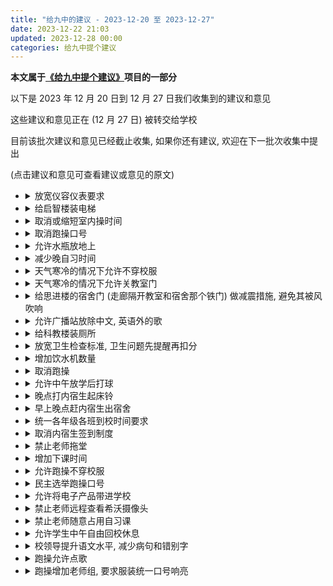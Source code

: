 ```yaml
---
title: "给九中的建议 - 2023-12-20 至 2023-12-27"
date: 2023-12-22 21:03
updated: 2023-12-28 00:00
categories: 给九中提个建议
---
```


**本文属于[《给九中提个建议》](/p/给九中提个建议)项目的一部分**

以下是 2023 年 12 月 20 日到 12 月 27 日我们收集到的建议和意见

这些建议和意见正在 (12 月 27 日) 被转交给学校

目前该批次建议和意见已经截止收集, 如果你还有建议, 欢迎在下一批次收集中提出

(点击建议和意见可查看建议或意见的原文)

<ul>
  <li>
    <details>
      <summary>放宽仪容仪表要求</summary>
      <ul>
        <li>
          <blockquote>
            墙墙好
            <br/>
            给九中提个建议
            <br/>
            仪容仪表不要扣这么细好不
            <br/>
            头发长一毫米都抓
            <br/>
            我们是来学习的, 不是来坐牢的谢谢
            <br/>
            码死end
            <br/>
            还有天天抓校服
            <br/>
            end
          </blockquote>
        </li>
      </ul>
    </details>
  </li>
  <li>
    <details>
      <summary>给启智楼装电梯</summary>
      <ul>
        <li>
          <blockquote>
            墙好
            <br/>
            听说有人在收集建议
            <br/>
            那九中能不能给启智楼装个电梯
            <br/>
            天天爬六楼
            <br/>
            人都麻了
            <br/>
            🏇
            <br/>
            end
          </blockquote>
        </li>
      </ul>
    </details>
  </li>
  <li>
    <details>
      <summary>取消或缩短室内操时间</summary>
      <ul>
        <li>
          <blockquote>
            希望九中将室内操时间缩短到10分钟左右，众所周知，室内操基本没有锻炼效果，不如将剩余时间留给学生静坐自习或休息❤️
          </blockquote>
        </li>
        <li>
          <blockquote>
            给九中的建议：
            <br/>
            取消毫无锻炼效果的室内操
            <br/>
            我的评价：不如留给学生打球
            <br/>
            还有动动动强强强
            <br/>
            谢谢
            <br/>
            码死
            <br/>
            End
          </blockquote>
        </li>
        <li>
          <blockquote>
            墙中午好，下个单
            <br/>
            建议取消跑操和室内操
            <br/>
            允许中午放学后打球比这有锻炼效果
            <br/>
            码住end
          </blockquote>
        </li>
      </ul>
    </details>
  </li>
  <li>
    <details>
      <summary>取消跑操口号</summary>
      <ul>
        <li>
          <blockquote>
            给九中的建议：
            <br/>
            取消毫无锻炼效果的室内操
            <br/>
            我的评价：不如留给学生打球
            <br/>
            还有动动动强强强
            <br/>
            谢谢
            <br/>
            码死
            <br/>
            End
          </blockquote>
        </li>
        <li>
          <blockquote>
            墙好
            <br/>
            建议九中取消跑操口号
            <br/>
            或者给我们自己投票选一个
            <br/>
            还有就是建议跑操允许不穿校服
            <br/>
            码住end
          </blockquote>
        </li>
      </ul>
    </details>
  </li>
  <li>
    <details>
      <summary>允许水瓶放地上</summary>
      <ul>
        <li>
          <blockquote>
            墙晚好，下个🥚
            <br/>
            水瓶放地上都要扣分
            <br/>
            是怕老鼠碰翻了弄脏金子作的地板吗
            <br/>
            全马end
          </blockquote>
        </li>
      </ul>
    </details>
  </li>
  <li>
    <details>
      <summary>减少晚自习时间</summary>
      <ul>
        <li>
          <blockquote>
            墙好
            <br/>
            下个单
            <br/>
            给九中提个建议
            <br/>
            减少晚自习时间，早点放学
            <br/>
            这个点真的是受不了一点
            <br/>
            马住
            <br/>
            End
          </blockquote>
        </li>
        <li>
          <blockquote>
            墙晚好，下单
            <br/>
            建议九中晚点打起床铃
            <br/>
            还有早上晚点赶人
            <br/>
            早点下晚自习让我们睡觉
            <br/>
            谢谢
            <br/>
            码住
            <br/>
            end
          </blockquote>
        </li>
        <li>
          <blockquote>
            墙墙好
            <br/>
            建议九中统一到校时间
            <br/>
            某个班级的要求实在是太离谱了
            <br/>
            要求这么早就得到班早读
            <br/>
            晚修还到这么晚
            <br/>
            睡不够
            <br/>
            谢谢
            <br/>
            码死
            <br/>
            end
          </blockquote>
        </li>
      </ul>
    </details>
  </li>
  <li>
    <details>
      <summary>天气寒冷的情况下允许不穿校服</summary>
      <ul>
        <li>
          <blockquote>
            墙墙中午好
            <br/>
            希望九中在天气寒冷的情况下允许穿自己的羽绒服进校门
            <br/>
            或者允许关教室门
            <br/>
            坐在门旁边真的很冷
            <br/>
            码死谢谢
            <br/>
            End
          </blockquote>
        </li>
      </ul>
    </details>
  </li>
  <li>
    <details>
      <summary>天气寒冷的情况下允许关教室门</summary>
      <ul>
        <li>
          <blockquote>
            墙墙中午好
            <br/>
            希望九中在天气寒冷的情况下允许穿自己的羽绒服进校门
            <br/>
            或者允许关教室门
            <br/>
            坐在门旁边真的很冷
            <br/>
            码死谢谢
            <br/>
            End
          </blockquote>
        </li>
        <li>
          <blockquote>
            墙墙好
            <br/>
            听同学说有人在收集关于九中的建议?
            <br/>
            那就建议九中给思进楼的宿舍门 (走廊隔开教室和宿舍那个铁门) 垫个海<br/>
            绵泡沫纸啥的
            <br/>
            一刮风就砰一声真的很吵
            <br/>
            还有就是建议允许关教室门, 不关坐在门旁边是真的冷
            <br/>
            码死, end
          </blockquote>
        </li>
      </ul>
    </details>
  </li>
  <li>
    <details>
      <summary>给思进楼的宿舍门 (走廊隔开教室和宿舍那个铁门) 做减震措施, 避免其被风吹响</summary>
      <ul>
        <li>
          <blockquote>
            墙墙好
            <br/>
            听同学说有人在收集关于九中的建议?
            <br/>
            那就建议九中给思进楼的宿舍门 (走廊隔开教室和宿舍那个铁门) 垫个海<br/>
            绵泡沫纸啥的
            <br/>
            一刮风就砰一声真的很吵
            <br/>
            还有就是建议允许关教室门, 不关坐在门旁边是真的冷
            <br/>
            码死, end
          </blockquote>
        </li>
      </ul>
    </details>
  </li>
  <li>
    <details>
      <summary>允许广播站放除中文, 英语外的歌</summary>
      <ul>
        <li>
          <blockquote>
            墙好
            <br/>
            建议广播站除了放除中英文歌外，允许投稿其他语言的歌
            <br/>
            码住
            <br/>
            End
          </blockquote>
        </li>
      </ul>
    </details>
  </li>
  <li>
    <details>
      <summary>给科教楼装厕所</summary>
      <ul>
        <li>
          <blockquote>
            墙墙好
            <br/>
            都建议给启智楼装电梯了
            <br/>
            那给科教楼装几个厕所不过分吧
            <br/>
            上个厕所还得先跑一百多米
            <br/>
            我真的会谢
            <br/>
            全码
            <br/>
            end
          </blockquote>
        </li>
      </ul>
    </details>
  </li>
  <li>
    <details>
      <summary>放宽卫生检查标准, 卫生问题先提醒再扣分</summary>
      <ul>
        <li>
          <blockquote>
            墙墙
            <br/>
            建议检查卫生的同学
            <br/>
            先提醒再扣分
            <br/>
            哪怕是刚刚不小心飞掉的一个小纸片没捡起来都要扣分
            <br/>
            我们班挨扣分会要求多值日 (哭表情)
            <br/>
            马
            <br/>
            end
          </blockquote>
        </li>
        <li>
          <blockquote>
            南宁九中学生维权委员会：
            <br/>
            你好！
            <br/>
            以下是我给九中的建议：
            <br/>
            1. 禁止老师用希沃摄像头监视我们
            <br/>
            2. 取消跑操
            <br/>
            3. 禁止老师随意占用自习课
            <br/>
            4. 允许学生中午自由回校休息
            <br/>
            5. 放宽卫生检查标准
            <br/>
            谢谢！
            <br/>
            [匿名]
            <br/>
            2023.12.24
          </blockquote>
        </li>
      </ul>
    </details>
  </li>
  <li>
    <details>
      <summary>增加饮水机数量</summary>
      <ul>
        <li>
          <blockquote>
            墙好
            <br/>
            建议九中增加饮水机数量
            <br/>
            一层楼一个
            <br/>
            跑操完饮水机直接没水
            <br/>
            给小卖部增加业绩了属于是
            <br/>
            马住
            <br/>
            end
          </blockquote>
        </li>
      </ul>
    </details>
  </li>
  <li>
    <details>
      <summary>取消跑操</summary>
      <ul>
        <li>
          <blockquote>
            墙中午好，下个单
            <br/>
            建议取消跑操和室内操
            <br/>
            允许中午放学后打球比这有锻炼效果
            <br/>
            码住end
          </blockquote>
        </li>
        <li>
          <blockquote>
            墙好下单
            <br/>
            九中能不能取消跑操
            <br/>
            码死
            <br/>
            end
          </blockquote>
        </li>
        <li>
          <blockquote>
            南宁九中学生维权委员会：
            <br/>
            你好！
            <br/>
            以下是我给九中的建议：
            <br/>
            1. 禁止老师用希沃摄像头监视我们
            <br/>
            2. 取消跑操
            <br/>
            3. 禁止老师随意占用自习课
            <br/>
            4. 允许学生中午自由回校休息
            <br/>
            5. 放宽卫生检查标准
            <br/>
            谢谢！
            <br/>
            [匿名]
            <br/>
            2023.12.24
          </blockquote>
        </li>
      </ul>
    </details>
  </li>
  <li>
    <details>
      <summary>允许中午放学后打球</summary>
      <ul>
        <li>
          <blockquote>
            墙中午好，下个单
            <br/>
            建议取消跑操和室内操
            <br/>
            允许中午放学后打球比这有锻炼效果
            <br/>
            码住end
          </blockquote>
        </li>
      </ul>
    </details>
  </li>
  <li>
    <details>
      <summary>晚点打内宿生起床铃</summary>
      <ul>
        <li>
          <blockquote>
            墙晚好，下单
            <br/>
            建议九中晚点打起床铃
            <br/>
            还有早上晚点赶人
            <br/>
            早点下晚自习让我们睡觉
            <br/>
            谢谢
            <br/>
            码住
            <br/>
            end
          </blockquote>
        </li>
      </ul>
    </details>
  </li>
  <li>
    <details>
      <summary>早上晚点赶内宿生出宿舍</summary>
      <ul>
        <li>
          <blockquote>
            墙晚好，下单
            <br/>
            建议九中晚点打起床铃
            <br/>
            还有早上晚点赶人
            <br/>
            早点下晚自习让我们睡觉
            <br/>
            谢谢
            <br/>
            码住
            <br/>
            end
          </blockquote>
        </li>
      </ul>
    </details>
  </li>
  <li>
    <details>
      <summary>统一各年级各班到校时间要求</summary>
      <ul>
        <li>
          <blockquote>
            墙墙好
            <br/>
            建议九中统一到校时间
            <br/>
            某个班级的要求实在是太离谱了
            <br/>
            要求这么早就得到班早读
            <br/>
            晚修还到这么晚
            <br/>
            睡不够
            <br/>
            谢谢
            <br/>
            码死
            <br/>
            end
          </blockquote>
        </li>
      </ul>
    </details>
  </li>
  <li>
    <details>
      <summary>取消内宿生签到制度</summary>
      <ul>
        <li>
          <blockquote>
            墙好
            <br/>
            建议九中取消内宿生签到
            <br/>
            烦死了
            <br/>
            码住
            <br/>
            end
          </blockquote>
        </li>
      </ul>
    </details>
  </li>
  <li>
    <details>
      <summary>禁止老师拖堂</summary>
      <ul>
        <li>
          <blockquote>
            墙好
            <br/>
            建议老师不要拖堂
            <br/>
            十分钟的下课时间拖一半多
            <br/>
            都不够跑到轻松间的
            <br/>
            要不就把每节课都减少十分钟
            <br/>
            补到下课时间
            <br/>
            满足老师的拖堂习惯
            <br/>
            🙏
            <br/>
            码
            <br/>
            end
          </blockquote>
        </li>
      </ul>
    </details>
  </li>
  <li>
    <details>
      <summary>增加下课时间</summary>
      <ul>
        <li>
          <blockquote>
            墙好
            <br/>
            建议老师不要拖堂
            <br/>
            十分钟的下课时间拖一半多
            <br/>
            都不够跑到轻松间的
            <br/>
            要不就把每节课都减少十分钟
            <br/>
            补到下课时间
            <br/>
            满足老师的拖堂习惯
            <br/>
            🙏
            <br/>
            码
            <br/>
            end
          </blockquote>
        </li>
      </ul>
    </details>
  </li>
  <li>
    <details>
      <summary>允许跑操不穿校服</summary>
      <ul>
        <li>
          <blockquote>
            墙好
            <br/>
            建议九中取消跑操口号
            <br/>
            或者给我们自己投票选一个
            <br/>
            还有就是建议跑操允许不穿校服
            <br/>
            码住end
          </blockquote>
        </li>
      </ul>
    </details>
  </li>
  <li>
    <details>
      <summary>民主选举跑操口号</summary>
      <ul>
        <li>
          <blockquote>
            墙好
            <br/>
            建议九中取消跑操口号
            <br/>
            或者给我们自己投票选一个
            <br/>
            还有就是建议跑操允许不穿校服
            <br/>
            码住end
          </blockquote>
        </li>
        <li>
          <blockquote>
            建议九中允许跑操点歌，还有民主选举跑操口号
          </blockquote>
        </li>
      </ul>
    </details>
  </li>
  <li>
    <details>
      <summary>允许将电子产品带进学校</summary>
      <ul>
        <li>
          <blockquote>
            允许带手机进学校
          </blockquote>
        </li>
      </ul>
    </details>
  </li>
  <li>
    <details>
      <summary>禁止老师远程查看希沃摄像头</summary>
      <ul>
        <li>
          <blockquote>
            南宁九中学生维权委员会：
            <br/>
            你好！
            <br/>
            以下是我给九中的建议：
            <br/>
            1. 禁止老师用希沃摄像头监视我们
            <br/>
            2. 取消跑操
            <br/>
            3. 禁止老师随意占用自习课
            <br/>
            4. 允许学生中午自由回校休息
            <br/>
            5. 放宽卫生检查标准
            <br/>
            谢谢！
            <br/>
            [匿名]
            <br/>
            2023.12.24
          </blockquote>
        </li>
      </ul>
    </details>
  </li>
  <li>
    <details>
      <summary>禁止老师随意占用自习课</summary>
      <ul>
        <li>
          <blockquote>
            南宁九中学生维权委员会：
            <br/>
            你好！
            <br/>
            以下是我给九中的建议：
            <br/>
            1. 禁止老师用希沃摄像头监视我们
            <br/>
            2. 取消跑操
            <br/>
            3. 禁止老师随意占用自习课
            <br/>
            4. 允许学生中午自由回校休息
            <br/>
            5. 放宽卫生检查标准
            <br/>
            谢谢！
            <br/>
            [匿名]
            <br/>
            2023.12.24
          </blockquote>
        </li>
      </ul>
    </details>
  </li>
  <li>
    <details>
      <summary>允许学生中午自由回校休息</summary>
      <ul>
        <li>
          <blockquote>
            南宁九中学生维权委员会：
            <br/>
            你好！
            <br/>
            以下是我给九中的建议：
            <br/>
            1. 禁止老师用希沃摄像头监视我们
            <br/>
            2. 取消跑操
            <br/>
            3. 禁止老师随意占用自习课
            <br/>
            4. 允许学生中午自由回校休息
            <br/>
            5. 放宽卫生检查标准
            <br/>
            谢谢！
            <br/>
            [匿名]
            <br/>
            2023.12.24
          </blockquote>
        </li>
      </ul>
    </details>
  </li>
  <li>
    <details>
      <summary>校领导提升语文水平, 减少病句和错别字</summary>
      <ul>
        <li>
          <blockquote>
            建议校领导提升文化水平，减少通知里的病句和错别字。语文六种病句类型能在一份文件里看着，我都有点怀疑校领导的教师资格证是不是走后门拿的了。
          </blockquote>
        </li>
      </ul>
    </details>
  </li>
  <li>
    <details>
      <summary>跑操允许点歌</summary>
      <ul>
        <li>
          <blockquote>
            建议九中允许跑操点歌，还有民主选举跑操口号
          </blockquote>
        </li>
      </ul>
    </details>
  </li>
  <li>
    <details>
      <summary>跑操增加老师组, 要求服装统一口号响亮</summary>
      <ul>
        <li>
          <blockquote>
            委员会，你好。建议九中跑操增加老师队，也要求穿统一的服装，拉拉链，口号也要响亮。谢谢。
          </blockquote>
        </li>
      </ul>
    </details>
  </li>

  <!-- <li>
    <details>
      <summary></summary>
      <ul>
        <li>
          <blockquote>
          </blockquote>
        </li>
      </ul>
    </details>
  </li> -->
</ul>